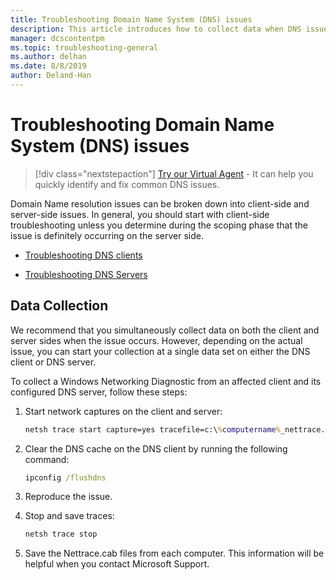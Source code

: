 ```yaml
---
title: Troubleshooting Domain Name System (DNS) issues
description: This article introduces how to collect data when DNS issues occur.
manager: dcscontentpm
ms.topic: troubleshooting-general
ms.author: delhan
ms.date: 8/8/2019
author: Deland-Han
---
```


# Troubleshooting Domain Name System (DNS) issues

> [!div class="nextstepaction"]
> <a href="https://vsa.services.microsoft.com/v1.0/?partnerId=7d74cf73-5217-4008-833f-87a1a278f2cb&flowId=DMC&initialQuery=31806264" target='_blank'>Try our Virtual Agent</a> - It can help you quickly identify and fix common DNS issues.

Domain Name resolution issues can be broken down into client-side and server-side issues. In general, you should start with client-side troubleshooting unless you determine during the scoping phase that the issue is definitely occurring on the server side.

- [Troubleshooting DNS clients](troubleshoot-dns-client.md)

- [Troubleshooting DNS Servers](troubleshoot-dns-server.md)

## Data Collection

We recommend that you simultaneously collect data on both the client and server sides when the issue occurs. However, depending on the actual issue, you can start your collection at a single data set on either the DNS client or DNS server.

To collect a Windows Networking Diagnostic from an affected client and its configured DNS server, follow these steps:

1. Start network captures on the client and server:

   ```cmd
   netsh trace start capture=yes tracefile=c:\%computername%_nettrace.etl
   ```

2. Clear the DNS cache on the DNS client by running the following command:

   ```cmd
   ipconfig /flushdns
   ```

3. Reproduce the issue.

4. Stop and save traces:

   ```cmd
   netsh trace stop
   ```

5. Save the Nettrace.cab files from each computer. This information will be helpful when you contact Microsoft Support.
